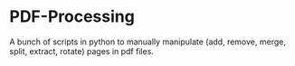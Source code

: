 # PDF-Processing
A bunch of scripts in python to manually manipulate (add, remove, merge, split, extract, rotate) pages in pdf files.
